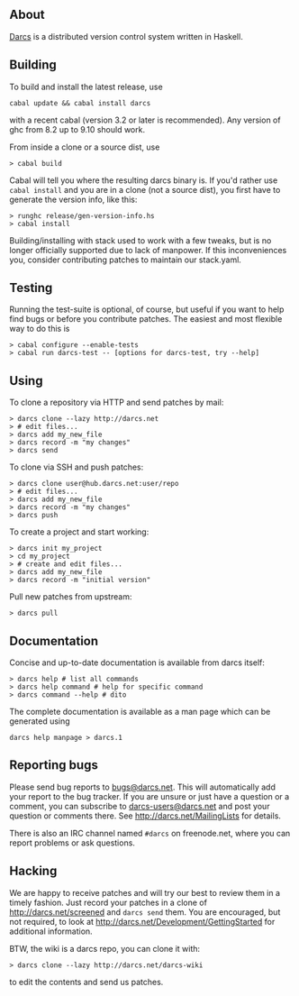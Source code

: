 About
-----

[Darcs](http://darcs.net) is a distributed version control system
written in Haskell.

Building
--------

To build and install the latest release, use

```
cabal update && cabal install darcs
```

with a recent cabal (version 3.2 or later is recommended). Any version of
ghc from 8.2 up to 9.10 should work.

From inside a clone or a source dist, use

```
> cabal build
```

Cabal will tell you where the resulting darcs binary is. If you'd rather
use `cabal install` and you are in a clone (not a source dist), you first have
to generate the version info, like this:

```
> runghc release/gen-version-info.hs
> cabal install
```

Building/installing with stack used to work with a few tweaks, but is no
longer officially supported due to lack of manpower. If this inconveniences
you, consider contributing patches to maintain our stack.yaml.

Testing
-------

Running the test-suite is optional, of course, but useful if you want to
help find bugs or before you contribute patches. The easiest and most
flexible way to do this is

```
> cabal configure --enable-tests
> cabal run darcs-test -- [options for darcs-test, try --help]
```

Using
-----

To clone a repository via HTTP and send patches by mail:

```
> darcs clone --lazy http://darcs.net
> # edit files...
> darcs add my_new_file
> darcs record -m "my changes"
> darcs send
```

To clone via SSH and push patches:

```
> darcs clone user@hub.darcs.net:user/repo
> # edit files...
> darcs add my_new_file
> darcs record -m "my changes"
> darcs push
```

To create a project and start working:

```
> darcs init my_project
> cd my_project
> # create and edit files...
> darcs add my_new_file
> darcs record -m "initial version"
```

Pull new patches from upstream:

```
> darcs pull
```

Documentation
-------------

Concise and up-to-date documentation is available from darcs itself:

```
> darcs help # list all commands
> darcs help command # help for specific command
> darcs command --help # dito
```

The complete documentation is available as a man page which can be generated
using

```
darcs help manpage > darcs.1
```

Reporting bugs
--------------

Please send bug reports to <bugs@darcs.net>. This will automatically add
your report to the bug tracker. If you are unsure or just have a question or
a comment, you can subscribe to darcs-users@darcs.net and post your question
or comments there. See http://darcs.net/MailingLists for details.

There is also an IRC channel named `#darcs` on freenode.net, where you can
report problems or ask questions.


Hacking
-------

We are happy to receive patches and will try our best to review them in a
timely fashion. Just record your patches in a clone of
<http://darcs.net/screened> and `darcs send` them. You are encouraged, but not
required, to look at <http://darcs.net/Development/GettingStarted> for
additional information.

BTW, the wiki is a darcs repo, you can clone it with:

```
> darcs clone --lazy http://darcs.net/darcs-wiki
```

to edit the contents and send us patches.
